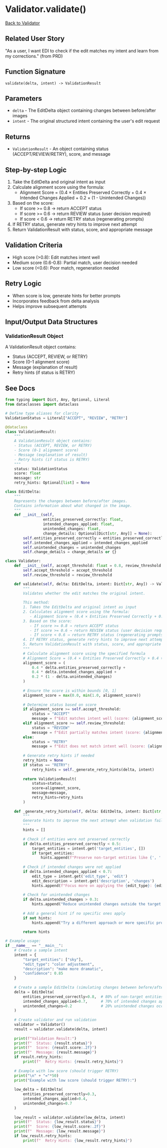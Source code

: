 # Validator.validate()

[Back to Validator](../reasoning_validator.md)

## Related User Story
"As a user, I want EDI to check if the edit matches my intent and learn from my corrections." (from PRD)

## Function Signature
`validate(delta, intent) -> ValidationResult`

## Parameters
- `delta` - The EditDelta object containing changes between before/after images
- `intent` - The original structured intent containing the user's edit request

## Returns
- `ValidationResult` - An object containing status (ACCEPT/REVIEW/RETRY), score, and message

## Step-by-step Logic
1. Take the EditDelta and original intent as input
2. Calculate alignment score using the formula:
   - Alignment Score = (0.4 × Entities Preserved Correctly + 0.4 × Intended Changes Applied + 0.2 × (1 - Unintended Changes))
3. Based on the score:
   - If score >= 0.8 → return ACCEPT status
   - If score >= 0.6 → return REVIEW status (user decision required)
   - If score < 0.6 → return RETRY status (regenerating prompts)
4. If RETRY status, generate retry hints to improve next attempt
5. Return ValidationResult with status, score, and appropriate message

## Validation Criteria
- High score (>0.8): Edit matches intent well
- Medium score (0.6-0.8): Partial match, user decision needed
- Low score (<0.6): Poor match, regeneration needed

## Retry Logic
- When score is low, generate hints for better prompts
- Incorporates feedback from delta analysis
- Helps improve subsequent attempts

## Input/Output Data Structures
### ValidationResult Object
A ValidationResult object contains:
- Status (ACCEPT, REVIEW, or RETRY)
- Score (0-1 alignment score)
- Message (explanation of result)
- Retry hints (if status is RETRY)

## See Docs

```python
from typing import Dict, Any, Optional, Literal
from dataclasses import dataclass

# Define type aliases for clarity
ValidationStatus = Literal["ACCEPT", "REVIEW", "RETRY"]

@dataclass
class ValidationResult:
    """
    A ValidationResult object contains:
    - Status (ACCEPT, REVIEW, or RETRY)
    - Score (0-1 alignment score)
    - Message (explanation of result)
    - Retry hints (if status is RETRY)
    """
    status: ValidationStatus
    score: float
    message: str
    retry_hints: Optional[list] = None

class EditDelta:
    """
    Represents the changes between before/after images.
    Contains information about what changed in the image.
    """
    def __init__(self, 
                 entities_preserved_correctly: float,
                 intended_changes_applied: float, 
                 unintended_changes: float,
                 change_details: Optional[Dict[str, Any]] = None):
        self.entities_preserved_correctly = entities_preserved_correctly
        self.intended_changes_applied = intended_changes_applied
        self.unintended_changes = unintended_changes
        self.change_details = change_details or {}

class Validator:
    def __init__(self, accept_threshold: float = 0.8, review_threshold: float = 0.6):
        self.accept_threshold = accept_threshold
        self.review_threshold = review_threshold

    def validate(self, delta: EditDelta, intent: Dict[str, Any]) -> ValidationResult:
        """
        Validates whether the edit matches the original intent.
        
        This method:
        1. Takes the EditDelta and original intent as input
        2. Calculates alignment score using the formula:
           - Alignment Score = (0.4 × Entities Preserved Correctly + 0.4 × Intended Changes Applied + 0.2 × (1 - Unintended Changes))
        3. Based on the score:
           - If score >= 0.8 → return ACCEPT status
           - If score >= 0.6 → return REVIEW status (user decision required)
           - If score < 0.6 → return RETRY status (regenerating prompts)
        4. If RETRY status, generate retry hints to improve next attempt
        5. Return ValidationResult with status, score, and appropriate message
        """
        # Calculate alignment score using the specified formula
        # Alignment Score = (0.4 × Entities Preserved Correctly + 0.4 × Intended Changes Applied + 0.2 × (1 - Unintended Changes))
        alignment_score = (
            0.4 * delta.entities_preserved_correctly +
            0.4 * delta.intended_changes_applied + 
            0.2 * (1 - delta.unintended_changes)
        )
        
        # Ensure the score is within bounds [0, 1]
        alignment_score = max(0.0, min(1.0, alignment_score))
        
        # Determine status based on score
        if alignment_score >= self.accept_threshold:
            status = "ACCEPT"
            message = f"Edit matches intent well (score: {alignment_score:.2f}). The changes align with your request."
        elif alignment_score >= self.review_threshold:
            status = "REVIEW"
            message = f"Edit partially matches intent (score: {alignment_score:.2f}). Please review the result and decide if it meets your requirements."
        else:
            status = "RETRY"
            message = f"Edit does not match intent well (score: {alignment_score:.2f}). Regenerating prompts for a better result."
        
        # Generate retry hints if needed
        retry_hints = None
        if status == "RETRY":
            retry_hints = self._generate_retry_hints(delta, intent)
        
        return ValidationResult(
            status=status,
            score=alignment_score,
            message=message,
            retry_hints=retry_hints
        )
    
    def _generate_retry_hints(self, delta: EditDelta, intent: Dict[str, Any]) -> list:
        """
        Generate hints to improve the next attempt when validation fails.
        """
        hints = []
        
        # Check if entities were not preserved correctly
        if delta.entities_preserved_correctly < 0.5:
            target_entities = intent.get('target_entities', [])
            if target_entities:
                hints.append(f"Preserve non-target entities like {', '.join([e for e in ['background', 'foreground'] if e not in target_entities])} better")
        
        # Check if intended changes were not applied
        if delta.intended_changes_applied < 0.7:
            edit_type = intent.get('edit_type', 'edit')
            edit_description = intent.get('description', 'changes')
            hints.append(f"Focus more on applying the {edit_type}: {edit_description}")
        
        # Check for unintended changes
        if delta.unintended_changes > 0.3:
            hints.append("Reduce unintended changes outside the target area")
        
        # Add a general hint if no specific ones apply
        if not hints:
            hints.append("Try a different approach or more specific prompt")
        
        return hints

# Example usage:
if __name__ == "__main__":
    # Create a sample intent
    intent = {
        "target_entities": ["sky"],
        "edit_type": "color adjustment", 
        "description": "make more dramatic",
        "confidence": 0.85
    }
    
    # Create a sample EditDelta (simulating changes between before/after images)
    delta = EditDelta(
        entities_preserved_correctly=0.8,  # 80% of non-target entities preserved
        intended_changes_applied=0.7,      # 70% of intended changes applied
        unintended_changes=0.2             # 20% unintended changes occurred
    )
    
    # Create validator and run validation
    validator = Validator()
    result = validator.validate(delta, intent)
    
    print(f"Validation Result:")
    print(f"  Status: {result.status}")
    print(f"  Score: {result.score:.2f}")
    print(f"  Message: {result.message}")
    if result.retry_hints:
        print(f"  Retry Hints: {result.retry_hints}")
    
    # Example with low score (should trigger RETRY)
    print("\n" + "="*50)
    print("Example with low score (should trigger RETRY):")
    
    low_delta = EditDelta(
        entities_preserved_correctly=0.3,
        intended_changes_applied=0.4,
        unintended_changes=0.7
    )
    
    low_result = validator.validate(low_delta, intent)
    print(f"  Status: {low_result.status}")
    print(f"  Score: {low_result.score:.2f}")
    print(f"  Message: {low_result.message}")
    if low_result.retry_hints:
        print(f"  Retry Hints: {low_result.retry_hints}")